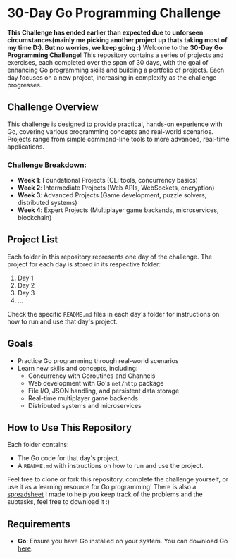 # 30-Day Go Programming Challenge
**This Challenge has ended earlier than expected due to unforseen circumstances(mainly me picking another project up thats taking most of my time D:). But no worries, we keep going :)**
Welcome to the **30-Day Go Programming Challenge**! This repository contains a series of projects and exercises, each completed over the span of 30 days, with the goal of enhancing Go programming skills and building a portfolio of projects. Each day focuses on a new project, increasing in complexity as the challenge progresses.

## Challenge Overview

This challenge is designed to provide practical, hands-on experience with Go, covering various programming concepts and real-world scenarios. Projects range from simple command-line tools to more advanced, real-time applications.

### Challenge Breakdown:

- **Week 1**: Foundational Projects (CLI tools, concurrency basics)
- **Week 2**: Intermediate Projects (Web APIs, WebSockets, encryption)
- **Week 3**: Advanced Projects (Game development, puzzle solvers, distributed systems)
- **Week 4**: Expert Projects (Multiplayer game backends, microservices, blockchain)

## Project List

Each folder in this repository represents one day of the challenge. The project for each day is stored in its respective folder:

1. Day 1
2. Day 2
3. Day 3
4. ...
   
Check the specific `README.md` files in each day's folder for instructions on how to run and use that day's project.

## Goals

- Practice Go programming through real-world scenarios
- Learn new skills and concepts, including:
  - Concurrency with Goroutines and Channels
  - Web development with Go's `net/http` package
  - File I/O, JSON handling, and persistent data storage
  - Real-time multiplayer game backends
  - Distributed systems and microservices

## How to Use This Repository

Each folder contains:
- The Go code for that day's project.
- A `README.md` with instructions on how to run and use the project.

Feel free to clone or fork this repository, complete the challenge yourself, or use it as a learning resource for Go programming!
There is also a [spreadsheet](https://docs.google.com/spreadsheets/d/e/2PACX-1vT4knoR0MSAccdxTECMTm5bFX7Z4KYA-2iF3sVP8YMumRMoK94Im3s25kKoQrcF_06GHnwxmEMUBXQR/pubhtml) I made to help you keep track of the problems and the subtasks, feel free to download it :)



## Requirements

- **Go**: Ensure you have Go installed on your system. You can download Go [here](https://golang.org/dl/).
